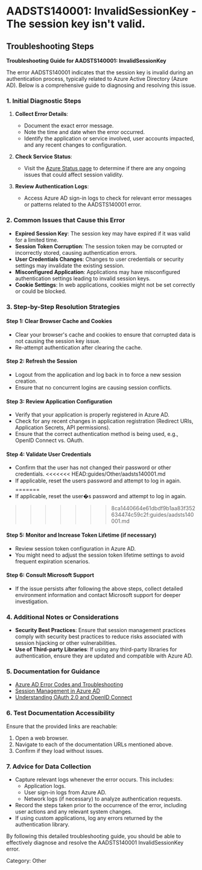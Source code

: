 # AADSTS140001: InvalidSessionKey - The session key isn't valid.


## Troubleshooting Steps
**Troubleshooting Guide for AADSTS140001: InvalidSessionKey**

The error AADSTS140001 indicates that the session key is invalid during an authentication process, typically related to Azure Active Directory (Azure AD). Below is a comprehensive guide to diagnosing and resolving this issue.

### 1. Initial Diagnostic Steps

1. **Collect Error Details**:
   - Document the exact error message.
   - Note the time and date when the error occurred.
   - Identify the application or service involved, user accounts impacted, and any recent changes to configuration.

2. **Check Service Status**:
   - Visit the [Azure Status page](https://status.azure.com/en-us/status) to determine if there are any ongoing issues that could affect session validity.

3. **Review Authentication Logs**:
   - Access Azure AD sign-in logs to check for relevant error messages or patterns related to the AADSTS140001 error.

### 2. Common Issues that Cause this Error

- **Expired Session Key**: The session key may have expired if it was valid for a limited time.
- **Session Token Corruption**: The session token may be corrupted or incorrectly stored, causing authentication errors.
- **User Credentials Changes**: Changes to user credentials or security settings may invalidate the existing session.
- **Misconfigured Application**: Applications may have misconfigured authentication settings leading to invalid session keys.
- **Cookie Settings**: In web applications, cookies might not be set correctly or could be blocked.

### 3. Step-by-Step Resolution Strategies

#### Step 1: Clear Browser Cache and Cookies

- Clear your browser's cache and cookies to ensure that corrupted data is not causing the session key issue.
- Re-attempt authentication after clearing the cache.

#### Step 2: Refresh the Session

- Logout from the application and log back in to force a new session creation.
- Ensure that no concurrent logins are causing session conflicts.

#### Step 3: Review Application Configuration

- Verify that your application is properly registered in Azure AD.
- Check for any recent changes in application registration (Redirect URIs, Application Secrets, API permissions).
- Ensure that the correct authentication method is being used, e.g., OpenID Connect vs. OAuth.

#### Step 4: Validate User Credentials

- Confirm that the user has not changed their password or other credentials.
<<<<<<< HEAD:guides/Other/aadsts140001.md
- If applicable, reset the users password and attempt to log in again.
=======
- If applicable, reset the user�s password and attempt to log in again.
>>>>>>> 8ca1440664e61dbdf9b1aa83f352634474c59c2f:guides/aadsts140001.md

#### Step 5: Monitor and Increase Token Lifetime (if necessary)

- Review session token configuration in Azure AD.
- You might need to adjust the session token lifetime settings to avoid frequent expiration scenarios.

#### Step 6: Consult Microsoft Support

- If the issue persists after following the above steps, collect detailed environment information and contact Microsoft support for deeper investigation.
  
### 4. Additional Notes or Considerations

- **Security Best Practices**: Ensure that session management practices comply with security best practices to reduce risks associated with session hijacking or other vulnerabilities.
- **Use of Third-party Libraries**: If using any third-party libraries for authentication, ensure they are updated and compatible with Azure AD.

### 5. Documentation for Guidance

- [Azure AD Error Codes and Troubleshooting](https://learn.microsoft.com/en-us/azure/active-directory/develop/reference-aad-error-codes)
- [Session Management in Azure AD](https://learn.microsoft.com/en-us/azure/active-directory/develop/active-directory-protocols-oauth-code)
- [Understanding OAuth 2.0 and OpenID Connect](https://learn.microsoft.com/en-us/azure/active-directory/develop/v2-overview)

### 6. Test Documentation Accessibility

Ensure that the provided links are reachable:

1. Open a web browser.
2. Navigate to each of the documentation URLs mentioned above.
3. Confirm if they load without issues.

### 7. Advice for Data Collection

- Capture relevant logs whenever the error occurs. This includes:
  - Application logs.
  - User sign-in logs from Azure AD.
  - Network logs (if necessary) to analyze authentication requests.
- Record the steps taken prior to the occurrence of the error, including user actions and any relevant system changes.
- If using custom applications, log any errors returned by the authentication library.

By following this detailed troubleshooting guide, you should be able to effectively diagnose and resolve the AADSTS140001 InvalidSessionKey error.

Category: Other